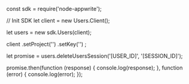 const sdk = require('node-appwrite');

// Init SDK
let client = new Users.Client();

let users = new sdk.Users(client);

client
    .setProject('')
    .setKey('')
;

let promise = users.deleteUsersSession('[USER_ID]', '[SESSION_ID]');

promise.then(function (response) {
    console.log(response);
}, function (error) {
    console.log(error);
});